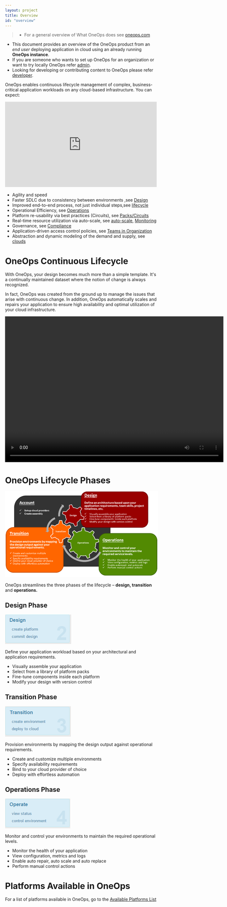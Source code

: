 ```yaml
---
layout: project
title: Overview
id: "overview"
---
```


> * For a general overview of What OneOps does see [oneops.com](http://www.oneops.com)
* This document provides an overview of the OneOps product from an *end user*
deploying application in cloud  using an already running **OneOps instance**.
* If you are someone who wants to set up OneOps for an organization or want to
try locally OneOps refer [admin][].
* Looking for developing or contributing content to OneOps please refer [developer][].



OneOps enables continuous lifecycle management of complex, business-critical application workloads on any cloud-based infrastructure. You can expect:

<iframe src="https://player.vimeo.com/video/44430261" width="500" height="281" frameborder="0" webkitallowfullscreen mozallowfullscreen allowfullscreen></iframe><br/>


* Agility and speed
* Faster SDLC due to consistency between environments ,see [Design][]
* Improved end-to-end process, not just individual steps,see [lifecycle][]
* Operational Efficiency, see [Operations][]
* Platform re-usability via best practices (Circuits), see [Packs/Circuits][]
* Real-time resource utilization via auto-scale, see [auto-scale][], [Monitoring][]
* Governance, see [Compliance][]
* Application-driven access control policies, see [Teams in Organization][]
* Abstraction and dynamic modeling of the demand and supply, see [clouds][]


# OneOps Continuous Lifecycle

With OneOps, your design becomes much more than a simple template. It's a
continually maintained dataset where the notion of change is always recognized.

In fact, OneOps was created from the ground up to manage the issues that arise with
continuous change. In addition, OneOps automatically scales and repairs your
application to ensure high availability and optimal utilization of your cloud infrastructure.

<video width="720" height="480" preload="metadata" controls="" class="grovo-video">
    <source src="http://videos.grovo.com/0515_walmart-what-is-oneops_4668.webm?vpv=1" type="video/webm">
    Your browser does not implement HTML5 video.
</video>

# OneOps Lifecycle Phases

![OneOps Product Overview](/assets/docs/local/images/oneops-product-overview.png)

OneOps streamlines the three phases of the lifecycle – **design, transition** and **operations.**

## Design Phase

![Basic Introduction Continuous Lifecycle Design](/assets/docs/local/images/basic-introduction-continuous-lifecycle-design.png)

Define your application workload based on your architectural and application requirements.

* Visually assemble your application
* Select from a library of platform packs
* Fine-tune components inside each platform
* Modify your design with version control

## Transition Phase

![Basic Introduction Transition Lifecycle Transition](/assets/docs/local/images/basic-introduction-continuous-lifecycle-transition.png)

Provision environments by mapping the design output against operational requirements.

* Create and customize multiple environments
* Specify availability requirements
* Bind to your cloud provider of choice
* Deploy with effortless automation

## Operations Phase

![Basic Introduction Continuous Lifecycle Operations](/assets/docs/local/images/basic-introduction-continuous-lifecycle-operations.png)

Monitor and control your environments to maintain the required operational levels.

* Monitor the health of your application
* View configuration, metrics and logs
* Enable auto repair, auto scale and auto replace
* Perform manual control actions

# Platforms Available in OneOps

For a list of platforms available in OneOps, go to the [Available Platforms List][]

[admin]:/documentation/admin.html
[developer]:/documentation/developer.html
[user]:/documentation/user.html
[Design]:/documentation/user.html/key-concepts/index.html#design-in-oneops
[Transition]:{{site.context}}/documentation/user/key-concepts/#transition-in-oneops
[Operations]:{{site.context}}/documentation/user/key-concepts/#operations-in-oneops
[Add a Platform]:{{site.context}}/documentation/user/howto/#add-a-platform-to-a-design
[platforms]:{{site.context}}/documentation/user/key-concepts/#platform
[Platform Dependency]:{{site.context}}/documentation/user/references/#platform-links-reference
[Environment]:{{site.context}}/documentation/user/key-concepts/#environment
[Components]:{{site.context}}/documentation/user/key-concepts/#component
[catalogs]:{{site.context}}/documentation/user/recipe#catalogs
[Packs/Circuits]:{{site.context}}/documentation/user/references/#platform-packs
[Availability Modes]:{{site.context}}/documentation/user/references/#availability-modes
[Environment Profiles]:{{site.context}}/documentation/user/references/#environment-profiles
[Detailed Environment]:{{site.context}}/documentation/user/references/#environment
[Detailed Transition]:{{site.context}}/documentation/user/references/#transition
[Monitoring]:{{site.context}}/documentation/user/references/#monitoring
[Assembly]:{{site.context}}/documentation/user/key-concepts/#Assembly
[deployment-architecture-overview]:{{site.context}}/documentation/user/key-concepts/#deployment-architecture-overview
[Account]:{{site.context}}/documentation/user/howto/#set-up-your-user-account
[clouds]:{{site.context}}/documentation/user/reference/#cloud
[platforms]:{{site.context}}/documentation/user/reference/#platform-packs
[create assembly]:{{site.context}}/documentation/user/howto/#create-assemblies-to-design-applications
[create design]:{{site.context}}/documentation/user/howto/#add-a-new-cloud
[create platform]:{{site.context}}/documentation/user/howto/#add-a-platform-to-a-design
[commit design]:{{site.context}}/documentation/user/howto/#add-a-platform-to-a-design
[create environment]:{{site.context}}/documentation/user/howto/#create-an-environment
[deploy to cloud]:{{site.context}}/documentation/user/howto/deploy-to-cloud
[view status]:{{site.context}}/documentation/user/howto/#create-an-environment
[view status]:{{site.context}}/documentation/user/howto/#control-environment
[initial set up]:{{site.context}}/documentation/user/getting-started/index.html
[Teams in Organization]:{{site.context}}/documentation/user/howto/#create-a-team-in-an-organization
[Add a User to a Team]:{{site.context}}/documentation/user/howto/#add-a-user-to-a-team
[lifecycle]:{{site.context}}/documentation/user/key-concepts/#oneops-lifecycle-phases
[clouds]:{{site.context}}/documentation/user/references/#cloud
[auto-scale]:{{site.context}}/documentation/user/references/#auto-scale
[Compliance]:{{site.context}}/documentation/user/references/#compliance
[Available Platforms List]:{{site.context}}/documentation/user/references/#available-platforms-list

